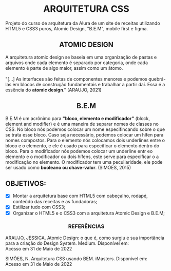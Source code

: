 <h1 align="center" font-weight="bold">ARQUITETURA CSS</h1>
<p>Projeto do curso de arquitetura da Alura de um site de receitas utilizando HTML5 e CSS3 puros, Atomic Design, "B.E.M", mobile first e figma.</p>

<h2 align="center" font-weight="bold">ATOMIC DESIGN</h2>
<p>A arquitetura atomic design se baseia em uma organização de pastas e arquivos onde cada elemento é separado por categoria, onde cada elemento é parte de algo maior, assim como um átomo. <br><br>"[...] As interfaces são feitas de componentes menores e podemos quebrá-las em blocos de construção fundamentais e trabalhar a partir daí. Essa é a essência do <strong>atomic design</strong>." (ARAUJO, 2021)</p>

<h2 align="center" font-weight="bold">B.E.M</h2>
<p>B.E.M é um acrônimo para <strong>"bloco, elemento e modificador"</strong> (block, element and modifier) e é uma maneira de separar nomes de classes no CSS. No bloco nós podemos colocar um nome especifincando sobre o que se trata esse bloco. Caso seja necessário, podemos colocar um hífen para nomes compostos. Para o elemento nós colocamos dois underlines entre o bloco e o elemento, e ele é usado para especificar o elemento dentro do bloco. Para o modificador nós podemos colocar um underline entr eo elemento e o modificador ou dois hífens, este serve para especificar o a modificação no elemento. O modificador tem uma peculiaridade, ele pode ser usado como <strong>booleano ou chave-valor</strong>. (SIMÕES, 2015)</p>

<h2 align="canter" font-weght="bold">OBJETIVOS:</h2>

- [x] Montar a arquitetura base com HTML5 com cabeçalho, rodapé, conteúdo das receitas e as fundadoras;
- [x] Estilizar tudo com CSS3;
- [x] Organizar o HTML5 e o CSS3 com a arquitetura Atomic Design e B.E.M;

<h3 align="center" font-weight="bold">REFERÊNCIAS</h3>
<p>ARAUJO, JESSICA. Atomic Design: o que é, como surgiu e sua importância para a criação do Design System. Medium. Disponível em: <https://medium.com/pretux/atomic-design-o-que-%C3%A9-como-surgiu-e-sua-import%C3%A2ncia-para-a-cria%C3%A7%C3%A3o-do-design-system-e3ac7b5aca2c> <br>Acesso em 31 de Maio de 2022</p>

<p>SIMÕES, N. Arquitetura CSS usando BEM. iMasters. Disponível em: <https://imasters.com.br/css/arquitetura-css-usando-bem-parte-02> <br>Acesso em 31 de Maio de 2022</p>